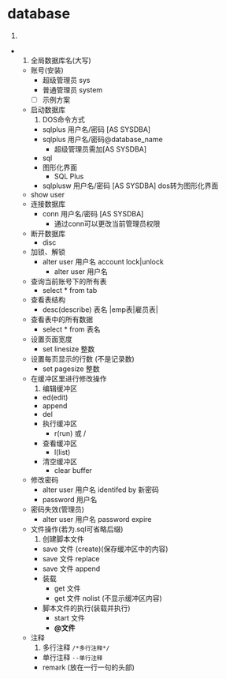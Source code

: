 # database
1. 
-
  1. 全局数据库名(大写)
  - 账号(安装)
    - 超级管理员 sys
    - 普通管理员 system
    - [ ] 示例方案
  - 启动数据库
    1. DOS命令方式
      - sqlplus 用户名/密码 [AS SYSDBA]
      - sqlplus 用户名/密码@database_name
        - 超级管理员需加[AS SYSDBA]
      - sql
    - 图形化界面
      - SQL Plus
    - sqlplusw 用户名/密码 [AS SYSDBA] dos转为图形化界面
  - show user
  - 连接数据库
    - conn 用户名/密码 [AS SYSDBA]
      - 通过conn可以更改当前管理员权限
  - 断开数据库
    - disc
  - 加锁、解锁
    - alter user 用户名 account lock|unlock
      - alter user 用户名
  - 查询当前账号下的所有表
    - select * from tab
  - 查看表结构
    - desc(describe) 表名
    |emp表|雇员表|
  - 查看表中的所有数据
    - select * from 表名
  - 设置页面宽度
    - set linesize 整数
  - 设置每页显示的行数 (不是记录数)
    - set pagesize 整数
  - 在缓冲区里进行修改操作
    1. 编辑缓冲区
      - ed(edit)
      - append
      - del
    - 执行缓冲区
      - r(run) 或 /
    - 查看缓冲区
      - l(list)
    - 清空缓冲区
      - clear buffer
  - 修改密码
    - alter user 用户名 identifed by 新密码
    - password 用户名
  - 密码失效(管理员)
    - alter user 用户名 password expire
  - 文件操作(若为.sql可省略后缀)
    1. 创建脚本文件
      - save 文件 (create)(保存缓冲区中的内容)
      - save 文件 replace
      - save 文件 append
    - 装载
      - get 文件
      - get 文件 nolist (不显示缓冲区内容)
    - 脚本文件的执行(装载并执行)
      - start 文件
      - **@文件**
  - 注释
    1. 多行注释 `/*多行注释*/`
    - 单行注释 `--单行注释`
    - remark (放在一行一句的头部)
